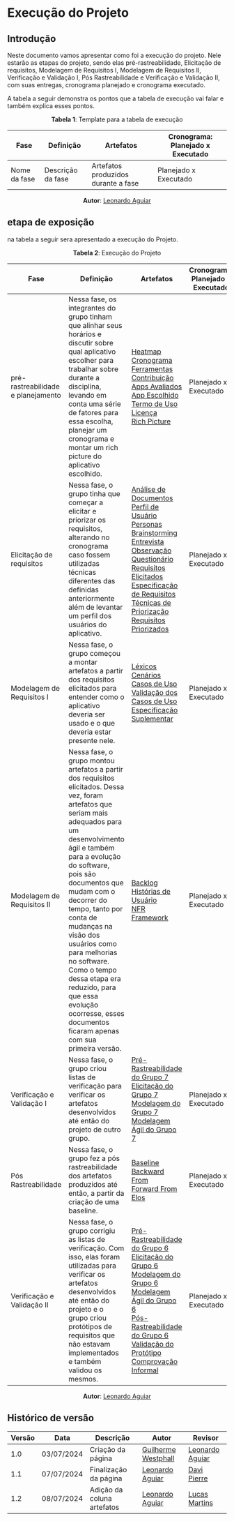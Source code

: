 # Execução do Projeto

## Introdução

Neste documento vamos apresentar como foi a execução do projeto. Nele estarão as etapas do projeto, sendo elas pré-rastreabilidade, Elicitação de requisitos, Modelagem de Requisitos I, Modelagem de Requisitos II, Verificação e Validação I, Pós Rastreabilidade e Verificação e Validação II, com suas entregas, cronograma planejado e cronograma executado. 

A tabela a seguir demonstra os pontos que a tabela de execução vai falar e também explica esses pontos.

<center>

**Tabela 1**: Template para a tabela de execução

| Fase           | Definição             | Artefatos                           | Cronograma: Planejado x Executado  |
| -------------- | --------------------- | ----------------------------------- | ---------------------------------- |
| Nome da fase   | Descrição da fase     | Artefatos produzidos durante a fase | Planejado x Executado              |

**Autor**: [Leonardo Aguiar](https://github.com/Leonardo0o0)

</center>

## etapa de exposição 

na tabela a seguir sera apresentado a execução do Projeto.

<center>

**Tabela 2**: Execução do Projeto

| Fase                       | Definição             | Artefatos                           | Cronograma: Planejado x Executado  |
| -------------------------- | --------------------- | ----------------------------------- | ---------------------------------- |
| pré-rastreabilidade<br>e planejamento        | Nessa fase, os integrantes do grupo tinham que alinhar seus horários e discutir sobre qual aplicativo escolher para trabalhar sobre durante a disciplina, levando em conta uma série de fatores para essa escolha, planejar um cronograma e montar um rich picture do aplicativo escolhido. | [Heatmap](../planejamento/heatmap.md)<br>[Cronograma](../planejamento/cronograma.md)<br>[Ferramentas](../planejamento/ferramentas.md)<br>[Contribuição](../planejamento/contribuicao.md)<br>[Apps Avaliados](../planejamento/apps_avaliados.md)<br>[App Escolhido](../planejamento/app_escolhido.md)<br>[Termo de Uso](../planejamento/termo_de_uso.md)<br>[Licença](../planejamento/licenca.md)<br>[Rich Picture](../pre-rastreabilidade/rich-picture.md) | Planejado x Executado              |
| Elicitação de requisitos   | Nessa fase, o grupo tinha que começar a elicitar e priorizar os requisitos, alterando no cronograma caso fossem utilizadas técnicas diferentes das definidas anteriormente além de levantar um perfil dos usuários do aplicativo. | [Análise de Documentos](../elicitacao/perfil_usuario/analise_documento.md)<br>[Perfil de Usuário](../elicitacao/perfil_usuario/perfil_de_usuario.md)<br>[Personas](../elicitacao/personas/personas.md)<br>[Brainstorming](../elicitacao/tecnicas/brainstorming.md)<br>[Entrevista](../elicitacao/tecnicas/entrevista.md)<br>[Observação](../elicitacao/tecnicas/observacao.md)<br>[Questionário](../elicitacao/tecnicas/questionario.md)<br>[Requisitos Elicitados](../elicitacao/tecnicas/requisitos_elicitados.md)<br>[Especificação de Requisitos](../elicitacao/tecnicas/espec_requisitos.md)<br>[Técnicas de Priorização](../elicitacao/priorizacao/tecnicas_de_priorizacao.md)<br>[Requisitos Priorizados](../elicitacao/priorizacao/requisitos_priorizados.md) | Planejado x Executado              |
| Modelagem de Requisitos I  | Nessa fase, o grupo começou a montar artefatos a partir dos requisitos elicitados para entender como o aplicativo deveria ser usado e o que deveria estar presente nele. | [Léxicos](../modelagem/lexicos/lexicos.md)<br>[Cenários](../modelagem/cenarios.md)<br>[Casos de Uso](../modelagem/casos_de_uso/casos_de_uso.md)<br>[Validação dos Casos de Uso](../modelagem/casos_de_uso/valid_casos.md)<br>[Especificação Suplementar](../modelagem/especificacao-suplementar.md) | Planejado x Executado              |
| Modelagem de Requisitos II | Nessa fase, o grupo montou artefatos a partir dos requisitos elicitados. Dessa vez, foram artefatos que seriam mais adequados para um desenvolvimento ágil e também para a evolução do software, pois são documentos que mudam com o decorrer do tempo, tanto por conta de mudanças na visão dos usuários como para melhorias no software. Como o tempo dessa etapa era reduzido, para que essa evolução ocorresse, esses documentos ficaram apenas com sua primeira versão.     | [Backlog](../modelagem_agil/backlog.md)<br>[Histórias de Usuário](../modelagem_agil/historias_de_usuario/historias_de_usuario.md)<br>[NFR Framework](../modelagem_agil/NFR%20Framework.md) | Planejado x Executado              |
| Verificação e Validação I  | Nessa fase, o grupo criou listas de verificação para verificar os artefatos desenvolvidos até então do projeto de outro grupo.     | [Pré-Rastreabilidade do Grupo 7](../verificacao/grupo_7/entrega_1.md)<br>[Elicitação do Grupo 7](../verificacao/grupo_7/entrega_2.md)<br>[Modelagem do Grupo 7](../verificacao/grupo_7/entrega_3.md)<br>[Modelagem Ágil do Grupo 7](../verificacao/grupo_7/entrega_4.md) | Planejado x Executado              |
| Pós Rastreabilidade        | Nessa fase, o grupo fez a pós rastreabilidade dos artefatos produzidos até então, a partir da criação de uma baseline.     | [Baseline](../pos-rastreabilidade/baseline.md)<br>[Backward From](../pos-rastreabilidade/backwardfrom.md)<br>[Forward From](../pos-rastreabilidade/forwardfrom.md)<br>[Elos](../pos-rastreabilidade/elos.md) | Planejado x Executado              |
| Verificação e Validação II | Nessa fase, o grupo corrigiu as listas de verificação. Com isso, elas foram utilizadas para verificar os artefatos desenvolvidos até então do projeto e o grupo criou protótipos de requisitos que não estavam implementados e também validou os mesmos.     | [Pré-Rastreabilidade do Grupo 6](../verificacao/grupo_6/entrega_1.md)<br>[Elicitação do Grupo 6](../verificacao/grupo_6/entrega_2.md)<br>[Modelagem do Grupo 6](../verificacao/grupo_6/entrega_3.md)<br>[Modelagem Ágil do Grupo 6](../verificacao/grupo_6/entrega_4.md)<br>[Pós-Rastreabilidade do Grupo 6](../verificacao/grupo_6/entrega_6.md)<br>[Validação do Protótipo](../validacao/validacao.md)<br>[Comprovação Informal](../validacao/comprov_informal.md) | Planejado x Executado              |


**Autor**: [Leonardo Aguiar](https://github.com/Leonardo0o0)

</center>

## Histórico de versão

| Versão | Data       | Descrição         | Autor                                           | Revisor |
| ------ | ---------- | ----------------- | ----------------------------------------------- | ------- |
| 1.0    | 03/07/2024 | Criação da página | [Guilherme Westphall](https://github.com/west7) | [Leonardo Aguiar](https://github.com/Leonardo0o0) |
| 1.1    | 07/07/2024 | Finalização da página | [Leonardo Aguiar](https://github.com/Leonardo0o0) | [Davi Pierre](https://github.com/DaviPierre) |
| 1.2    | 08/07/2024 | Adição da coluna artefatos | [Leonardo Aguiar](https://github.com/Leonardo0o0) | [Lucas Martins](https://github.com/martinsglucas) |